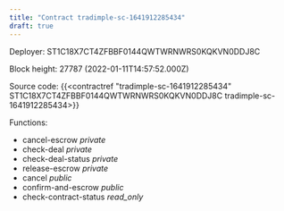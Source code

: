```yaml
---
title: "Contract tradimple-sc-1641912285434"
draft: true
---
```

Deployer: ST1C18X7CT4ZFBBF0144QWTWRNWRS0KQKVN0DDJ8C


 



Block height: 27787 (2022-01-11T14:57:52.000Z)

Source code: {{<contractref "tradimple-sc-1641912285434" ST1C18X7CT4ZFBBF0144QWTWRNWRS0KQKVN0DDJ8C tradimple-sc-1641912285434>}}

Functions:

* cancel-escrow _private_
* check-deal _private_
* check-deal-status _private_
* release-escrow _private_
* cancel _public_
* confirm-and-escrow _public_
* check-contract-status _read_only_
